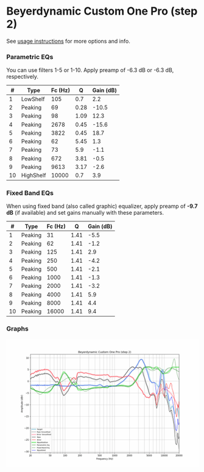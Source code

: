 # Beyerdynamic Custom One Pro (step 2)
See [usage instructions](https://github.com/jaakkopasanen/AutoEq#usage) for more options and info.

### Parametric EQs
You can use filters 1-5 or 1-10. Apply preamp of -6.3 dB or -6.3 dB, respectively.

|   # | Type      |   Fc (Hz) |    Q |   Gain (dB) |
|-----|-----------|-----------|------|-------------|
|   1 | LowShelf  |       105 | 0.7  |         2.2 |
|   2 | Peaking   |        69 | 0.28 |       -10.5 |
|   3 | Peaking   |        98 | 1.09 |        12.3 |
|   4 | Peaking   |      2678 | 0.45 |       -15.6 |
|   5 | Peaking   |      3822 | 0.45 |        18.7 |
|   6 | Peaking   |        62 | 5.45 |         1.3 |
|   7 | Peaking   |        73 | 5.9  |        -1.1 |
|   8 | Peaking   |       672 | 3.81 |        -0.5 |
|   9 | Peaking   |      9613 | 3.17 |        -2.6 |
|  10 | HighShelf |     10000 | 0.7  |         3.9 |

### Fixed Band EQs
When using fixed band (also called graphic) equalizer, apply preamp of **-9.7 dB** (if available) and set gains manually with these parameters.

|   # | Type    |   Fc (Hz) |    Q |   Gain (dB) |
|-----|---------|-----------|------|-------------|
|   1 | Peaking |        31 | 1.41 |        -5.5 |
|   2 | Peaking |        62 | 1.41 |        -1.2 |
|   3 | Peaking |       125 | 1.41 |         2.9 |
|   4 | Peaking |       250 | 1.41 |        -4.2 |
|   5 | Peaking |       500 | 1.41 |        -2.1 |
|   6 | Peaking |      1000 | 1.41 |        -1.3 |
|   7 | Peaking |      2000 | 1.41 |        -3.2 |
|   8 | Peaking |      4000 | 1.41 |         5.9 |
|   9 | Peaking |      8000 | 1.41 |         4.4 |
|  10 | Peaking |     16000 | 1.41 |         9.4 |

### Graphs
![](./Beyerdynamic%20Custom%20One%20Pro%20(step%202).png)
